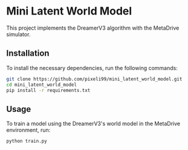 # Mini Latent World Model

This project implements the DreamerV3 algorithm with the MetaDrive simulator.

## Installation

To install the necessary dependencies, run the following commands:

```bash
git clone https://github.com/pixeli99/mini_latent_world_model.git
cd mini_latent_world_model
pip install -r requirements.txt
```
## Usage
To train a model using the DreamerV3's world model in the MetaDrive environment, run:
```
python train.py
```